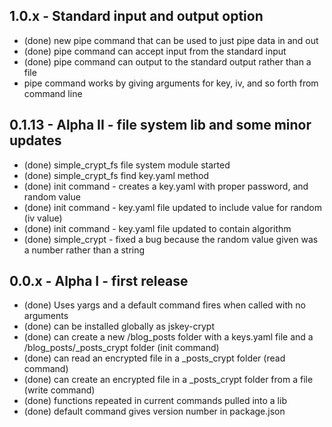 ## 1.0.x - Standard input and output option
  * (done) new pipe command that can be used to just pipe data in and out
  * (done) pipe command can accept input from the standard input
  * (done) pipe command can output to the standard output rather than a file
  * pipe command works by giving arguments for key, iv, and so forth from command line

## 0.1.13 - Alpha II - file system lib and some minor updates
  * (done) simple_crypt_fs file system module started
  * (done) simple_crypt_fs find key.yaml method
  * (done) init command - creates a key.yaml with proper password, and random value
  * (done) init command - key.yaml file updated to include value for random (iv value)
  * (done) init command - key.yaml file updated to contain algorithm
  * (done) simple_crypt - fixed a bug because the random value given was a number rather than a string
  
## 0.0.x - Alpha I - first release
  * (done) Uses yargs and a default command fires when called with no arguments
  * (done) can be installed globally as jskey-crypt
  * (done) can create a new /blog_posts folder with a keys.yaml file and a /blog_posts/_posts_crypt folder (init command)
  * (done) can read an encrypted file in a _posts_crypt folder (read command)
  * (done) can create an encrypted file in a _posts_crypt folder from a file (write command)
  * (done) functions repeated in current commands pulled into a lib
  * (done) default command gives version number in package.json
